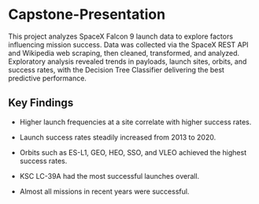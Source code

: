 # Capstone-Presentation

This project analyzes SpaceX Falcon 9 launch data to explore factors influencing mission success. Data was collected via the SpaceX REST API and Wikipedia web scraping, then cleaned, transformed, and analyzed. Exploratory analysis revealed trends in payloads, launch sites, orbits, and success rates, with the Decision Tree Classifier delivering the best predictive performance.

## Key Findings
- Higher launch frequencies at a site correlate with higher success rates.

- Launch success rates steadily increased from 2013 to 2020.

- Orbits such as ES-L1, GEO, HEO, SSO, and VLEO achieved the highest success rates.

- KSC LC-39A had the most successful launches overall.

- Almost all missions in recent years were successful.
